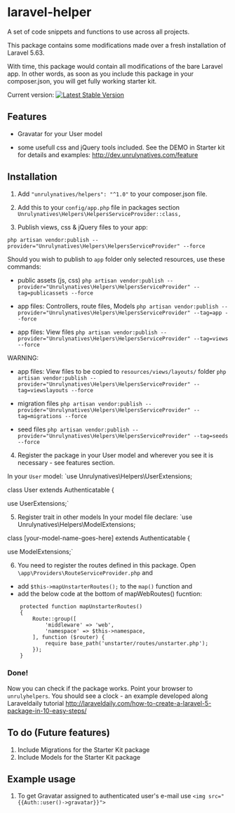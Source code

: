# laravel-helper
A set of code snippets and functions to use across all projects. 

This package contains some modifications made over a fresh installation of Laravel 5.63. 

With time, this package would contain all modifications of the bare Laravel app. In other words, as soon as you include this package in your composer.json, you will get fully working starter kit.

Current version: 
[![Latest Stable Version](https://poser.pugx.org/unrulynatives/helpers/v/stable)](https://packagist.org/packages/unrulynatives/helpers)
## Features

- Gravatar for your User model

- some usefull css and jQuery tools included. See the DEMO in Starter kit for details and examples: http://dev.unrulynatives.com/feature


## Installation

1. Add 
	`"unrulynatives/helpers": "^1.0"`
to your composer.json file.

2. Add this to your `config/app.php` file in packages section
	`Unrulynatives\Helpers\HelpersServiceProvider::class,`

3. Publish views, css & jQuery files to your app:

`php artisan vendor:publish --provider="Unrulynatives\Helpers\HelpersServiceProvider" --force`

Should you wish to publish to `app` folder only selected resources, use these commands:

- public assets (js, css)
`php artisan vendor:publish --provider="Unrulynatives\Helpers\HelpersServiceProvider" --tag=publicassets --force`

- app files: Controllers, route files, Models
`php artisan vendor:publish --provider="Unrulynatives\Helpers\HelpersServiceProvider" --tag=app --force`

- app files: View files
`php artisan vendor:publish --provider="Unrulynatives\Helpers\HelpersServiceProvider" --tag=views --force`

WARNING:
- app files: View files to be copied to `resources/views/layouts/` folder
`php artisan vendor:publish --provider="Unrulynatives\Helpers\HelpersServiceProvider" --tag=viewslayouts --force`

- migration files
`php artisan vendor:publish --provider="Unrulynatives\Helpers\HelpersServiceProvider" --tag=migrations --force`

- seed files
`php artisan vendor:publish --provider="Unrulynatives\Helpers\HelpersServiceProvider" --tag=seeds --force`



4. Register the package in your User model and wherever you see it is necessary - see features section.

In your `User` model:
`use Unrulynatives\Helpers\UserExtensions;




class User extends Authenticatable
{

use UserExtensions;`


5. Register trait in other models
In your model file declare:
`use Unrulynatives\Helpers\ModelExtensions;




class [your-model-name-goes-here] extends Authenticatable
{

use ModelExtensions;`

6. You need to register the routes defined in this package. Open `\app\Providers\RouteServiceProvider.php` and 

- add `$this->mapUnstarterRoutes();` to the `map()` function and
- add the below code at the bottom of mapWebRoutes() fucntion:

```
    protected function mapUnstarterRoutes()
    {
        Route::group([
            'middleware' => 'web',
            'namespace' => $this->namespace,
        ], function ($router) {
            require base_path('unstarter/routes/unstarter.php');
        });
    }
```    







### Done!
 Now you can check if the package works. Point your browser to `unrulyhelpers`. You should see a clock - an example developed along Laraveldaily tutorial http://laraveldaily.com/how-to-create-a-laravel-5-package-in-10-easy-steps/



## To do (Future features)

1. Include Migrations for the Starter Kit package
2. Include Models for the Starter Kit package


## Example usage

1. To get Gravatar assigned to authenticated user's e-mail use
`<img src="{{Auth::user()->gravatar}}">`